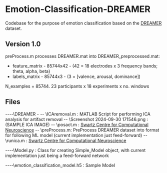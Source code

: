 # Emotion-Classification-DREAMER
Codebase for the purpose of emotion classification based on the [DREAMER](https://zenodo.org/records/546113) dataset.

## Version 1.0
preProcess.m processes DREAMER.mat into DREAMER_preprocessed.mat:
 - feature_matrix - 85744x42 - (42 = 18 electrodes x 3 frequency bands; theta, alpha, beta)
 - labels_matrix - 85744x3 - (3 = [valence, arousal, dominance])
   
N_examples = 85744. 23 participants x 18 experiments x no. windows

## Files
----\DREAMER -
         -- \ICAremoval.m : MATLAB Script for performing ICA analysis for artifact removal
         -- \Screenshot 2024-09-30 171546.png : (SAMPLE ICA IMAGE)
         -- \posact.m : [Swartz Centre for Computational Neuroscience](https://sccn.ucsd.edu/~arno/eeglab/auto/posact.html)
         -- \preProcess.m: PreProcess DREAMER dataset into format for following ML model (current implementation just feed-forward)
         -- \runica.m : [Swartz Centre for Computational Neuroscience](https://sccn.ucsd.edu/~jung/tutorial/runica.htm) 

----\Model.py : Class for creating Simple_Model object, with current implementation just being a feed-forward network

----\emotion_classification_model.h5 : Sample Model
